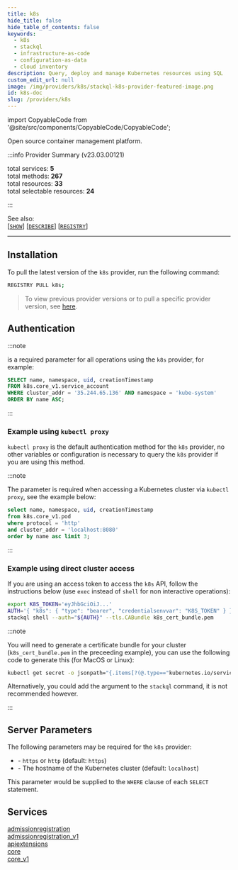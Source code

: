 ```yaml
---
title: k8s
hide_title: false
hide_table_of_contents: false
keywords:
  - k8s
  - stackql
  - infrastructure-as-code
  - configuration-as-data
  - cloud inventory
description: Query, deploy and manage Kubernetes resources using SQL
custom_edit_url: null
image: /img/providers/k8s/stackql-k8s-provider-featured-image.png
id: k8s-doc
slug: /providers/k8s
---
```


import CopyableCode from '@site/src/components/CopyableCode/CopyableCode';

Open source container management platform.  
    
:::info Provider Summary (v23.03.00121)

<div class="row">
<div class="providerDocColumn">
<span>total services:&nbsp;<b>5</b></span><br />
<span>total methods:&nbsp;<b>267</b></span><br />
</div>
<div class="providerDocColumn">
<span>total resources:&nbsp;<b>33</b></span><br />
<span>total selectable resources:&nbsp;<b>24</b></span><br />
</div>
</div>

:::

See also:   
[[` SHOW `]](https://stackql.io/docs/language-spec/show) [[` DESCRIBE `]](https://stackql.io/docs/language-spec/describe)  [[` REGISTRY `]](https://stackql.io/docs/language-spec/registry)
* * * 

## Installation

To pull the latest version of the `k8s` provider, run the following command:  

```bash
REGISTRY PULL k8s;
```
> To view previous provider versions or to pull a specific provider version, see [here](https://stackql.io/docs/language-spec/registry).  

## Authentication


:::note

<b><CopyableCode code="cluster_addr" /></b> is a required parameter for all operations using the `k8s` provider, for example:  

```sql
SELECT name, namespace, uid, creationTimestamp 
FROM k8s.core_v1.service_account 
WHERE cluster_addr = '35.244.65.136' AND namespace = 'kube-system' 
ORDER BY name ASC;
```
:::

### Example using `kubectl proxy`
`kubectl proxy` is the default authentication method for the `k8s` provider, no other variables or configuration is necessary to query the `k8s` provider if you are using this method.  

:::note

The <b><CopyableCode code="protocol" /></b> parameter is required when accessing a Kubernetes cluster via `kubectl proxy`, see the example below:  

```sql
select name, namespace, uid, creationTimestamp 
from k8s.core_v1.pod 
where protocol = 'http' 
and cluster_addr = 'localhost:8080'  
order by name asc limit 3;
```
:::

### Example using direct cluster access
If you are using an access token to access the `k8s` API, follow the instructions below (use `exec` instead of `shell` for non interactive operations):

```bash
export K8S_TOKEN='eyJhbGciOiJ...'
AUTH='{ "k8s": { "type": "bearer", "credentialsenvvar": "K8S_TOKEN" } }'
stackql shell --auth="${AUTH}" --tls.CABundle k8s_cert_bundle.pem
```
:::note

You will need to generate a certificate bundle for your cluster (`k8s_cert_bundle.pem` in the preceeding example), you can use the following code to generate this (for MacOS or Linux):  

```bash
kubectl get secret -o jsonpath="{.items[?(@.type=="kubernetes.io/service-account-token")].data['ca\.crt']}" | base64 -i --decode > k8s_cert_bundle.pem
```

Alternatively, you could add the <CopyableCode code="--tls.allowInsecure=true" /> argument to the `stackql` command, it is not recommended however. 

:::


## Server Parameters


The following parameters may be required for the `k8s` provider:  

- <CopyableCode code="protocol" /> - `https` or `http` (default: `https`)
- <CopyableCode code="cluster_addr" /> - The hostname of the Kubernetes cluster (default: `localhost`)

This parameter would be supplied to the `WHERE` clause of each `SELECT` statement.
    
## Services
<div class="row">
<div class="providerDocColumn">
<a href="/providers/k8s/admissionregistration/">admissionregistration</a><br />
<a href="/providers/k8s/admissionregistration_v1/">admissionregistration_v1</a><br />
<a href="/providers/k8s/apiextensions/">apiextensions</a><br />
</div>
<div class="providerDocColumn">
<a href="/providers/k8s/core/">core</a><br />
<a href="/providers/k8s/core_v1/">core_v1</a><br />
</div>
</div>
